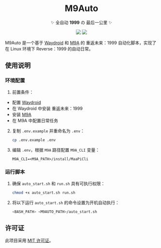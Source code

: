 <div align="center">

# M9Auto

✨ 全自动 **1999** の 最后一公里 ✨

</div>

<div align="center">

  <a href="./README_EN.md"><img src="https://img.shields.io/badge/English-d9d9d9"></a>
  <a href="./README.md"><img src="https://img.shields.io/badge/简体中文-d9d9d9"></a>

</div>

M9Auto 是一个基于 [Waydroid](https://github.com/waydroid/waydroid) 和 [M9A](https://github.com/MaaXYZ/M9A) 的 重返未来：1999 自动化脚本，实现了在 Linux 环境下 Reverse：1999 的自动日常。

## 使用说明

### 环境配置

1. 前置条件：
- 配置 [Waydroid](https://github.com/waydroid/waydroid) 
- 在 Waydroid 中安装 重返未来：1999
- 安装 [M9A](https://github.com/MaaXYZ/M9A) 
- 在 M9A 中配置日常任务

2. 复制 `.env.example` 并重命名为 `.env`：
    ```sh
    cp .env.example .env
    ```

3. 编辑 `.env`，根据 `M9A` 路径配置 `M9A_CLI` 变量：
    ```env
    M9A_CLI=<M9A_PATH>/install/MaaPiCli
    ```

### 运行脚本

1. 确保 `auto_start.sh` 和 `run.sh` 具有可执行权限：
    ```sh
    chmod +x auto_start.sh run.sh
    ```

2. 将以下运行 `auto_start.sh` 的命令设置为开机自动执行：
    ```sh
    <BASH_PATH> <M9AUTO_PATH>/auto_start.sh
    ```

## 许可证

此项目采用 [MIT 许可证](./LICENSE)。